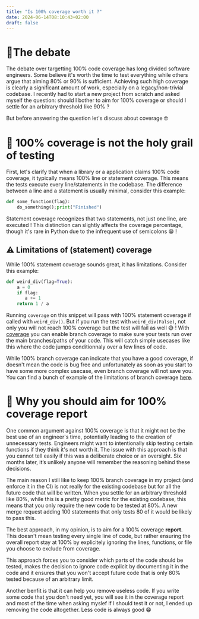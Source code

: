 ```yaml
---
title: "Is 100% coverage worth it ?"
date: 2024-06-14T08:10:43+02:00
draft: false
---
```


#  🧵The debate

The debate over targetting 100% code coverage has long divided software engineers.
Some believe it's worth the time to test everything while others argue that aiming
80% or 90% is sufficient. Achieving such high coverage is clearly a significant amount of work, especially
on a legacy/non-trivial codebase. I recently had to start a new project from scratch and asked myself the question:
should I bother to aim for 100% coverage or should I settle for an arbitrary threshold like 90% ?

But before answering the question let's discuss about coverage 🤓

# 📖 100% coverage is not the holy grail of testing

First, let's clarify that when a library or a application claims 100% code coverage, 
it typically means 100% line or statement coverage. This means the tests execute every line/statements in the codebase.
The difference between a line and a statement is usually minimal, consider this example:

```python
def some_function(flag):
    do_something();print("Finished")
```

Statement coverage recognizes that two statements, not just one line, are executed ! This distinction
can slightly affects the coverage percentage, though it's rare in Python due to the infrequent use of semicolons 😁 ! 

## ⚠️ Limitations of (statement) coverage

While 100% statement coverage sounds great, it has limitations. Consider this example:

```python
def weird_div(flag=True):
    a = 0
    if flag:
       a += 1
    return 1 / a
```

Running `coverage` on this snippet will pass with 100% statement coverage if called with `weird_div()`. But if you run the test with
`weird_div(False)`, not only you will not reach 100% coverage but the test will fail as well 😅 !
With [coverage](https://coverage.readthedocs.io/en/7.5.0/) you can enable branch coverage to make sure your tests run over the main branches/paths of your code.
This will catch simple usecases like this where the code jumps conditionnaly over a few lines of code.


While 100% branch coverage can indicate that you have a good coverage, if doesn't mean the code is bug free and 
unfortunately as soon as you start to have some more complex usecase, even branch coverage will not save you.
You can find a bunch of example of the limitations of branch coverage [here](https://nedbatchelder.com/blog/200710/flaws_in_coverage_measurement.html).

# 💯 Why you should aim for 100% coverage report

One common argument against 100% coverage is that it might not be the best use of an engineer's time,
potentially leading to the creation of unnecessary tests. Engineers might want to intentionally skip testing certain functions if they think it's not worth it.
The issue with this approach is that you cannot tell easily if this was a deliberate choice or an oversight.
Six months later, it’s unlikely anyone will remember the reasoning behind these decisions.

The main reason I still like to keep 100% branch coverage in my project (and enforce it in the CI) is not really for 
the existing codebase but for all the future code that will be written. When you settle for an arbitrary threshold 
like 80%, while this is a pretty good metric for the existing codebase, this means that you only require the new
code to be tested at 80%. A new merge request adding 100 statements that only tests 80 of it would be likely to pass this.

The best approach, in my opinion, is to aim for a 100% coverage **report**. This doesn't mean testing every single line of code, 
but rather ensuring the overall report stay at 100% by explicitely ignoring the lines, functions, or file you choose to exclude from coverage.

This approach forces you to consider which parts of the code should be tested, makes the decision to ignore code explicit by documenting it in the code
and it ensures that you won't accept future code that is only 80% tested because of an arbitrary limit.

Another benfit is that it can help you remove useless code. If you write some code that you don't need yet,
you will see it in the coverage report and most of the time when asking myslef if I should test it or not, I ended
up removing the code altogether. Less code is always good 😁



